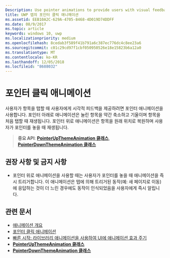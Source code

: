 ```yaml
---
Description: Use pointer animations to provide users with visual feedback when the user taps on an item.
title: UWP 앱의 포인터 클릭 애니메이션
ms.assetid: EEB10A2C-629A-4705-8468-4D019D74DDFF
ms.date: 08/9/2017
ms.topic: article
keywords: windows 10, uwp
ms.localizationpriority: medium
ms.openlocfilehash: 8cedab3f589f41b791a6c387ec776dc4c8ee23a6
ms.sourcegitcommit: c01c29cd97f1cbf050950526e18e15823b6a12a0
ms.translationtype: MT
ms.contentlocale: ko-KR
ms.lasthandoff: 12/05/2018
ms.locfileid: "8688032"
---
```

# <a name="pointer-click-animations"></a>포인터 클릭 애니메이션



사용자가 항목을 탭할 때 사용자에게 시각적 피드백을 제공하려면 포인터 애니메이션을 사용합니다. 포인터 아래로 애니메이션은 눌린 항목을 약간 축소하고 기울이며 항목을 처음 탭할 때 재생됩니다. 포인터 위로 애니메이션은 항목을 원래 위치로 복원하며 사용자가 포인터를 놓을 때 재생됩니다.


> **중요 API**: [**PointerUpThemeAnimation 클래스**](https://msdn.microsoft.com/library/windows/apps/hh969168), [**PointerDownThemeAnimation 클래스**](https://msdn.microsoft.com/library/windows/apps/hh969164)


## <a name="dos-and-donts"></a>권장 사항 및 금지 사항

-   포인터 위로 애니메이션을 사용할 때는 사용자가 포인터를 놓을 때 애니메이션을 즉시 트리거합니다. 이 애니메이션은 탭에 의해 트리거된 동작(예: 새 페이지로 이동)에 응답하는 것이 더 느린 경우에도 동작이 인식되었음을 사용자에게 즉시 알립니다.

## <a name="related-articles"></a>관련 문서

* [애니메이션 개요](https://msdn.microsoft.com/library/windows/apps/mt187350)
* [포인터 클릭 애니메이션](https://msdn.microsoft.com/library/windows/apps/xaml/jj649432)
* [빠른 시작: 라이브러리 애니메이션을 사용하여 UI에 애니메이션 효과 주기](https://msdn.microsoft.com/library/windows/apps/xaml/hh452703)
* [**PointerUpThemeAnimation 클래스**](https://msdn.microsoft.com/library/windows/apps/hh969168)
* [**PointerDownThemeAnimation 클래스**](https://msdn.microsoft.com/library/windows/apps/hh969164)

 

 




